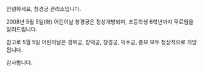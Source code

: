 안녕하세요, 창경궁 관리소입니다.

2008년 5월 5일(화) 어린이날 창경궁은 정상개방되며, 초등학생 6학년까지 무료임을 알려드립니다.

참고로 5월 5일 어린이날은 경복궁, 창덕궁, 창경궁, 덕수궁, 종묘 모두 정상적으로 개방됩니다.

감사합니다.